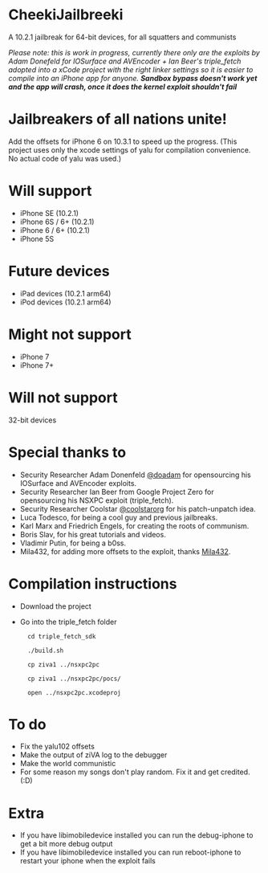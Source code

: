 # CheekiJailbreeki
A 10.2.1 jailbreak for 64-bit devices, for all squatters and communists

*Please note: this is work in progress, currently there only are the exploits by Adam Donefeld for IOSurface and AVEncoder + Ian Beer's triple_fetch adopted into a xCode project with the right linker settings so it is easier to compile into an iPhone app for anyone. **Sandbox bypass doesn't work yet and the app will crash, once it does the kernel exploit shouldn't fail***

# Jailbreakers of all nations unite!
Add the offsets for iPhone 6 on 10.3.1 to speed up the progress.
(This project uses only the xcode settings of yalu for compilation convenience. No actual code of yalu was used.)


# Will support
- iPhone SE (10.2.1)
- iPhone 6S / 6+ (10.2.1)
- iPhone 6 / 6+ (10.2.1)
- iPhone 5S


# Future devices
- iPad devices (10.2.1 arm64)
- iPod devices (10.2.1 arm64)

# Might not support
- iPhone 7
- iPhone 7+

# Will not support
32-bit devices

# Special thanks to
- Security Researcher Adam Donenfeld [@doadam](http://twitter.com/doadam) for opensourcing his IOSurface and AVEncoder exploits.
- Security Researcher Ian Beer from Google Project Zero for opensourcing his NSXPC exploit (triple_fetch).
- Security Researcher Coolstar [@coolstarorg](http://twitter.com/coolstarorg) for his patch-unpatch idea.
- Luca Todesco, for being a cool guy and previous jailbreaks.
- Karl Marx and Friedrich Engels, for creating the roots of communism.
- Boris Slav, for his great tutorials and videos.
- Vladimir Putin, for being a b0ss.
- Mila432, for adding more offsets to the exploit, thanks [Mila432](http://github.com/mila432/).

# Compilation instructions
- Download the project

- Go into the triple_fetch folder

        cd triple_fetch_sdk

        ./build.sh

        cp ziva1 ../nsxpc2pc

        cp ziva1 ../nsxpc2pc/pocs/

        open ../nsxpc2pc.xcodeproj

# To do
- Fix the yalu102 offsets
- Make the output of ziVA log to the debugger
- Make the world communistic
- For some reason my songs don't play random. Fix it and get credited. (:D)

# Extra
- If you have libimobiledevice installed you can run the debug-iphone to get a bit more debug output
- If you have libimobiledevice installed you can run reboot-iphone to restart your iphone when the exploit fails
